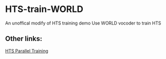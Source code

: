 # HTS-train-WORLD
An unoffical modify of HTS training demo
Use WORLD vocoder to train HTS

## Other links:
[HTS Parallel Training](http://truongdo.com/hts-parallel-training)
